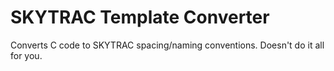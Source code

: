 # SKYTRAC Template Converter

Converts C code to SKYTRAC spacing/naming conventions. Doesn't do it all for you.
